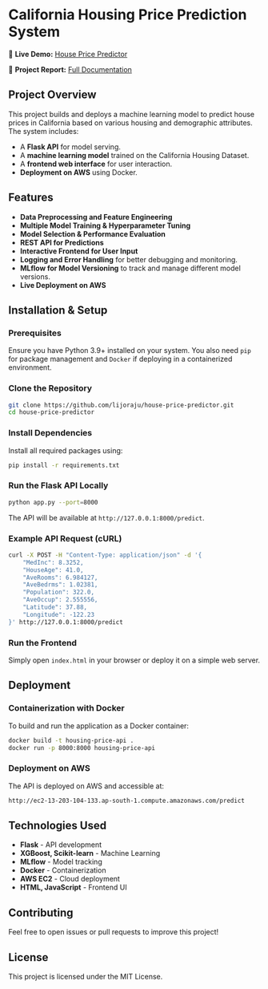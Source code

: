 # California Housing Price Prediction System

🔗 **Live Demo:** [House Price Predictor](http://ec2-13-203-104-133.ap-south-1.compute.amazonaws.com)

📄 **Project Report:** [Full Documentation](https://lijoraju.github.io/house-price-predictor)

## Project Overview
This project builds and deploys a machine learning model to predict house prices in California based on various housing and demographic attributes. The system includes:
- A **Flask API** for model serving.
- A **machine learning model** trained on the California Housing Dataset.
- A **frontend web interface** for user interaction.
- **Deployment on AWS** using Docker.

## Features
- **Data Preprocessing and Feature Engineering**
- **Multiple Model Training & Hyperparameter Tuning**
- **Model Selection & Performance Evaluation**
- **REST API for Predictions**
- **Interactive Frontend for User Input**
- **Logging and Error Handling** for better debugging and monitoring.
- **MLflow for Model Versioning** to track and manage different model versions.
- **Live Deployment on AWS**

## Installation & Setup
### Prerequisites
Ensure you have Python 3.9+ installed on your system. You also need `pip` for package management and `Docker` if deploying in a containerized environment.

### Clone the Repository
```sh
git clone https://github.com/lijoraju/house-price-predictor.git
cd house-price-predictor
```

### Install Dependencies
Install all required packages using:
```sh
pip install -r requirements.txt
```

### Run the Flask API Locally
```sh
python app.py --port=8000
```
The API will be available at `http://127.0.0.1:8000/predict`.

### Example API Request (cURL)
```sh
curl -X POST -H "Content-Type: application/json" -d '{
    "MedInc": 8.3252,
    "HouseAge": 41.0,
    "AveRooms": 6.984127,
    "AveBedrms": 1.02381,
    "Population": 322.0,
    "AveOccup": 2.555556,
    "Latitude": 37.88,
    "Longitude": -122.23
}' http://127.0.0.1:8000/predict
```

### Run the Frontend
Simply open `index.html` in your browser or deploy it on a simple web server.

## Deployment
### Containerization with Docker
To build and run the application as a Docker container:
```sh
docker build -t housing-price-api .
docker run -p 8000:8000 housing-price-api
```

### Deployment on AWS
The API is deployed on AWS and accessible at:
```sh
http://ec2-13-203-104-133.ap-south-1.compute.amazonaws.com/predict
```

## Technologies Used
- **Flask** - API development
- **XGBoost, Scikit-learn** - Machine Learning
- **MLflow** - Model tracking
- **Docker** - Containerization
- **AWS EC2** - Cloud deployment
- **HTML, JavaScript** - Frontend UI

## Contributing
Feel free to open issues or pull requests to improve this project!

## License
This project is licensed under the MIT License.
